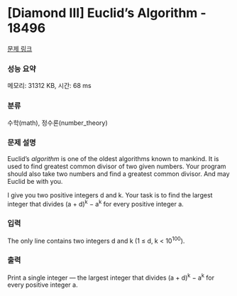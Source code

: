 # [Diamond III] Euclid’s Algorithm - 18496 

[문제 링크](https://www.acmicpc.net/problem/18496) 

### 성능 요약

메모리: 31312 KB, 시간: 68 ms

### 분류

수학(math), 정수론(number_theory)

### 문제 설명

<p>Euclid’s <em>algorithm</em> is one of the oldest algorithms known to mankind. It is used to find greatest common divisor of two given numbers. Your program should also take two numbers and find a greatest common divisor. And may Euclid be with you.</p>

<p>I give you two positive integers d and k. Your task is to find the largest integer that divides (a + d)<sup>k</sup> − a<sup>k</sup> for every positive integer a.</p>

### 입력 

 <p>The only line contains two integers d and k (1 ≤ d, k < 10<sup>100</sup>).</p>

### 출력 

 <p>Print a single integer — the largest integer that divides (a + d)<sup>k</sup> − a<sup>k</sup> for every positive integer a.</p>

